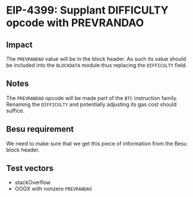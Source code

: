 # EIP-4399: Supplant DIFFICULTY opcode with PREVRANDAO

## Impact

The `PREVRANDAO` value will be in the block header. As such its value should be included into the `BLOCKDATA` module thus replacing the `DIFFICULTY` field.

## Notes

The `PREVRANDAO` opcode will be made part of the `BTC` instruction family.
Renaming the `DIFFICULTY` and potentially adjusting its gas cost should suffice.

## Besu requirement

We need to make sure that we get this piece of information from the Besu block header.

## Test vectors

- stackOverflow
- OOGX with nonzero `PREVRANDAO`
